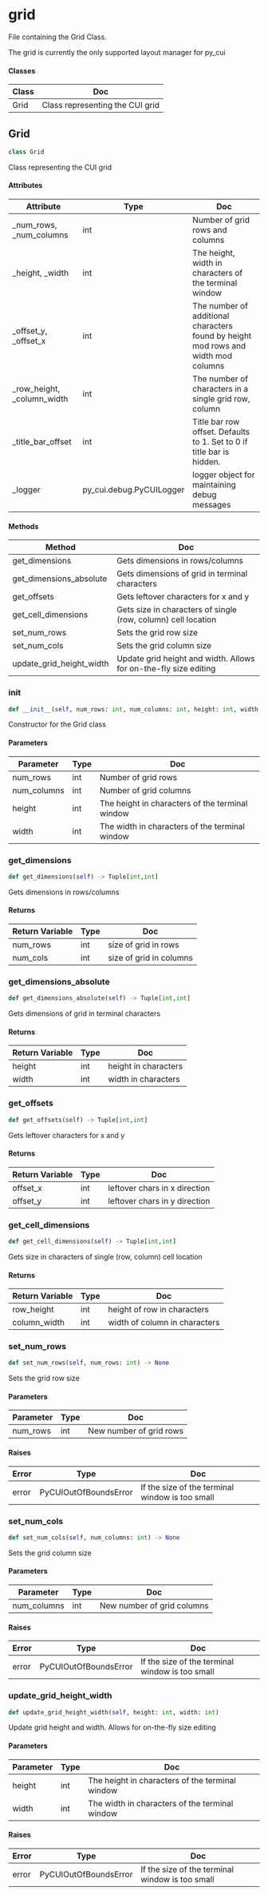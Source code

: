 # grid

File containing the Grid Class.



The grid is currently the only supported layout manager for py_cui

#### Classes

 Class  | Doc
-----|-----
 Grid | Class representing the CUI grid




## Grid

```python
class Grid
```

Class representing the CUI grid




#### Attributes

 Attribute  | Type  | Doc
-----|----------|-----
 _num_rows, _num_columns  |  int | Number of grid rows and columns
 _height, _width  |  int | The height, width in characters of the terminal window
 _offset_y, _offset_x  |  int | The number of additional characters found by height mod rows and width mod columns
 _row_height, _column_width  |  int | The number of characters in a single grid row, column
 _title_bar_offset  |  int | Title bar row offset. Defaults to 1. Set to 0 if title bar is hidden.
 _logger  |  py_cui.debug.PyCUILogger | logger object for maintaining debug messages

#### Methods

 Method  | Doc
-----|-----
 get_dimensions | Gets dimensions in rows/columns
 get_dimensions_absolute | Gets dimensions of grid in terminal characters
 get_offsets | Gets leftover characters for x and y
 get_cell_dimensions | Gets size in characters of single (row, column) cell location
 set_num_rows | Sets the grid row size
 set_num_cols | Sets the grid column size
 update_grid_height_width | Update grid height and width. Allows for on-the-fly size editing




### __init__

```python
def __init__(self, num_rows: int, num_columns: int, height: int, width: int, logger: 'py_cui.debug.PyCUILogger')
```

Constructor for the Grid class




#### Parameters

 Parameter  | Type  | Doc
-----|----------|-----
 num_rows  |  int | Number of grid rows
 num_columns  |  int | Number of grid columns
 height  |  int | The height in characters of the terminal window
 width  |  int | The width in characters of the terminal window





### get_dimensions

```python
def get_dimensions(self) -> Tuple[int,int]
```

Gets dimensions in rows/columns




#### Returns

 Return Variable  | Type  | Doc
-----|----------|-----
 num_rows  |  int | size of grid in rows
 num_cols  |  int | size of grid in columns





### get_dimensions_absolute

```python
def get_dimensions_absolute(self) -> Tuple[int,int]
```

Gets dimensions of grid in terminal characters




#### Returns

 Return Variable  | Type  | Doc
-----|----------|-----
 height  |  int | height in characters
 width  |  int | width in characters





### get_offsets

```python
def get_offsets(self) -> Tuple[int,int]
```

Gets leftover characters for x and y




#### Returns

 Return Variable  | Type  | Doc
-----|----------|-----
 offset_x  |  int | leftover chars in x direction
 offset_y  |  int | leftover chars in y direction





### get_cell_dimensions

```python
def get_cell_dimensions(self) -> Tuple[int,int]
```

Gets size in characters of single (row, column) cell location




#### Returns

 Return Variable  | Type  | Doc
-----|----------|-----
 row_height  |  int | height of row in characters
 column_width  |  int | width of column in characters





### set_num_rows

```python
def set_num_rows(self, num_rows: int) -> None
```

Sets the grid row size




#### Parameters

 Parameter  | Type  | Doc
-----|----------|-----
 num_rows  |  int | New number of grid rows

#### Raises

 Error  | Type  | Doc
-----|----------|-----
 error  |  PyCUIOutOfBoundsError | If the size of the terminal window is too small





### set_num_cols

```python
def set_num_cols(self, num_columns: int) -> None
```

Sets the grid column size




#### Parameters

 Parameter  | Type  | Doc
-----|----------|-----
 num_columns  |  int | New number of grid columns

#### Raises

 Error  | Type  | Doc
-----|----------|-----
 error  |  PyCUIOutOfBoundsError | If the size of the terminal window is too small





### update_grid_height_width

```python
def update_grid_height_width(self, height: int, width: int)
```

Update grid height and width. Allows for on-the-fly size editing




#### Parameters

 Parameter  | Type  | Doc
-----|----------|-----
 height  |  int | The height in characters of the terminal window
 width  |  int | The width in characters of the terminal window

#### Raises

 Error  | Type  | Doc
-----|----------|-----
 error  |  PyCUIOutOfBoundsError | If the size of the terminal window is too small








